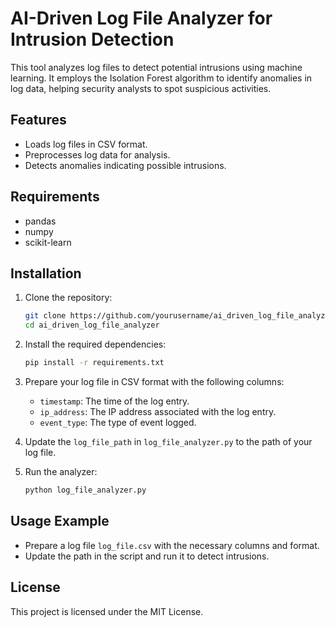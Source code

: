 
# AI-Driven Log File Analyzer for Intrusion Detection

This tool analyzes log files to detect potential intrusions using machine learning. It employs the Isolation Forest algorithm to identify anomalies in log data, helping security analysts to spot suspicious activities.

## Features
- Loads log files in CSV format.
- Preprocesses log data for analysis.
- Detects anomalies indicating possible intrusions.

## Requirements
- pandas
- numpy
- scikit-learn

## Installation
1. Clone the repository:
   ```bash
   git clone https://github.com/yourusername/ai_driven_log_file_analyzer.git
   cd ai_driven_log_file_analyzer
   ```

2. Install the required dependencies:
   ```bash
   pip install -r requirements.txt
   ```

3. Prepare your log file in CSV format with the following columns:
   - `timestamp`: The time of the log entry.
   - `ip_address`: The IP address associated with the log entry.
   - `event_type`: The type of event logged.

4. Update the `log_file_path` in `log_file_analyzer.py` to the path of your log file.

5. Run the analyzer:
   ```bash
   python log_file_analyzer.py
   ```

## Usage Example
- Prepare a log file `log_file.csv` with the necessary columns and format.
- Update the path in the script and run it to detect intrusions.

## License
This project is licensed under the MIT License.
